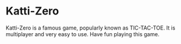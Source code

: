 # Katti-Zero
Katti-Zero is a famous game, popularly known as TIC-TAC-TOE. It is multiplayer and very easy to use. Have fun playing this game.
